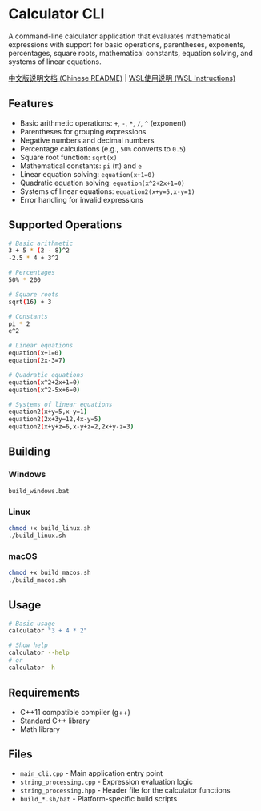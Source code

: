 # Calculator CLI

A command-line calculator application that evaluates mathematical expressions with support for basic operations, parentheses, exponents, percentages, square roots, mathematical constants, equation solving, and systems of linear equations.

[中文版说明文档 (Chinese README)](README_zh.md) | [WSL使用说明 (WSL Instructions)](README_WSL.md)

## Features

- Basic arithmetic operations: `+`, `-`, `*`, `/`, `^` (exponent)
- Parentheses for grouping expressions
- Negative numbers and decimal numbers
- Percentage calculations (e.g., `50%` converts to `0.5`)
- Square root function: `sqrt(x)`
- Mathematical constants: `pi` (π) and `e`
- Linear equation solving: `equation(x+1=0)`
- Quadratic equation solving: `equation(x^2+2x+1=0)`
- Systems of linear equations: `equation2(x+y=5,x-y=1)`
- Error handling for invalid expressions

## Supported Operations

```bash
# Basic arithmetic
3 + 5 * (2 - 8)^2
-2.5 * 4 + 3^2

# Percentages
50% * 200

# Square roots
sqrt(16) + 3

# Constants
pi * 2
e^2

# Linear equations
equation(x+1=0)
equation(2x-3=7)

# Quadratic equations
equation(x^2+2x+1=0)
equation(x^2-5x+6=0)

# Systems of linear equations
equation2(x+y=5,x-y=1)
equation2(2x+3y=12,4x-y=5)
equation2(x+y+z=6,x-y+z=2,2x+y-z=3)
```

## Building

### Windows
```bash
build_windows.bat
```

### Linux
```bash
chmod +x build_linux.sh
./build_linux.sh
```

### macOS
```bash
chmod +x build_macos.sh
./build_macos.sh
```

## Usage

```bash
# Basic usage
calculator "3 + 4 * 2"

# Show help
calculator --help
# or
calculator -h
```

## Requirements

- C++11 compatible compiler (g++)
- Standard C++ library
- Math library

## Files

- `main_cli.cpp` - Main application entry point
- `string_processing.cpp` - Expression evaluation logic
- `string_processing.hpp` - Header file for the calculator functions
- `build_*.sh/bat` - Platform-specific build scripts